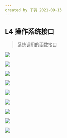 ```yaml
---
created by 千羽 2021-09-13
---
```


## L4 操作系统接口

> 系统调用的函数接口

![](https://gitee.com/nateshao/images/raw/master/img/20210913194000.png)

![](https://gitee.com/nateshao/images/raw/master/img/20210913194014.png)

![](https://gitee.com/nateshao/images/raw/master/img/20210913194016.png)

![](https://gitee.com/nateshao/images/raw/master/img/20210913194019.png)

![](https://gitee.com/nateshao/images/raw/master/img/20210913194021.png)

![](https://gitee.com/nateshao/images/raw/master/img/20210913194029.png)

![](https://gitee.com/nateshao/images/raw/master/img/20210913194031.png)

![](https://gitee.com/nateshao/images/raw/master/img/20210913194033.png)

![](https://gitee.com/nateshao/images/raw/master/img/20210913194035.png)

